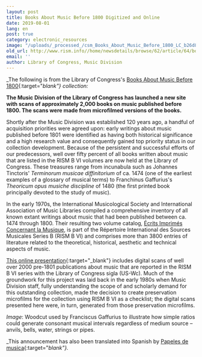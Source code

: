 ```yaml
---
layout: post
title: Books About Music Before 1800 Digitized and Online
date: 2019-08-01
lang: en
post: true
category: electronic_resources
image: "/uploads/_processed_/csm_Books_About_Music_Before_1800_LC_b26d82da89.jpg"
old_url: http://www.rism.info//home/newsdetails/browse/62/article/64/books-about-music-before-1800-digitized-and-online.html
email: ''
author: Library of Congress, Music Division
---
```



_The following is from the Library of Congress's [Books About Music Before 1800](https://www.loc.gov/collections/books-about-music-before-1800/about-this-collection/){:target="_blank"} collection:_

**The Music Division of the Library of Congress has launched a new site with scans of approximately 2,000 books on music published before 1800. The scans were made from microfilmed versions of the books.**

Shortly after the Music Division was established 120 years ago, a handful of acquisition priorities were agreed upon: early writings about music published before 1801 were identified as having both historical significance and a high research value and consequently gained top priority status in our collection development. Because of the persistent and successful efforts of our predecessors, well over fifty percent of all books written about music that are listed in the RISM B VI volumes are now held at the Library of Congress. These treasures range from incunabula such as Johannes Tinctoris' _Terminorum musicae diffinitorium_ of ca. 1474 (one of the earliest examples of a glossary of musical terms) to Franchinus Gaffurius's _Theoricum opus musiche discipline_ of 1480 (the first printed book principally devoted to the study of music).

In the early 1970s, the International Musicological Society and International Association of Music Libraries compiled a comprehensive inventory of all known extant writings about music that had been published between ca. 1474 through 1800. Their resulting two volume catalog, [Écrits Imprimés Concernant la Musique](/publications.html#c2619), is part of the Répertoire International des Sources Musicales Series B (RISM B VI) and comprises more than 3800 entries of literature related to the theoretical, historical, aesthetic and technical aspects of music.

[This online presentation](https://www.loc.gov/collections/books-about-music-before-1800/){:target="_blank"} includes digital scans of well over 2000 pre-1801 publications about music that are reported in the RISM B VI series with the Library of Congress sigla (US-Wc). Much of the groundwork for this project was laid back in the early 1980s when Music Division staff, fully understanding the scope of and scholarly demand for this outstanding collection, made the decision to create preservation microfilms for the collection using RISM B VI as a checklist; the digital scans presented here were, in turn, generated from those preservation microfilms.

_Image_: Woodcut used by Franciscus Gaffurius to illustrate how simple ratios could generate consonant musical intervals regardless of medium source – anvils, bells, water, strings or pipes.

_This announcement has also been translated into Spanish by [Papeles de musica](https://papelesdemusica.wordpress.com/2019/07/30/disponibles-a-texto-completo-dos-mil-libros-sobre-musica-de-la-loc-anteriores-a-1800/){:target="_blank"}._



<script type="text/javascript">var switchTo5x=true;</script><script type="text/javascript" src="http://w.sharethis.com/button/buttons.js"></script><script type="text/javascript">stLight.options({publisher: "9b601438-1ce1-49d8-bfd7-9cff5df54c17", doNotHash: false, doNotCopy: false, hashAddressBar: false});</script>